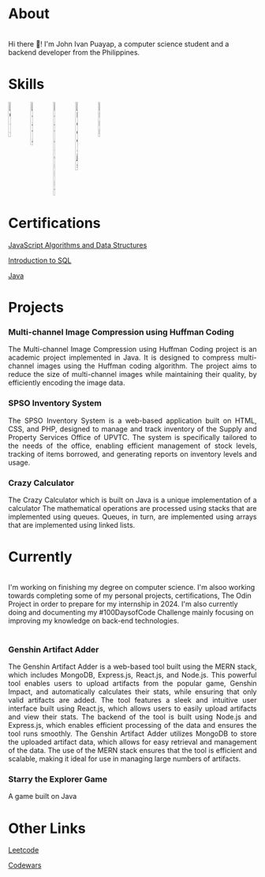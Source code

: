 # About
<br>
  Hi there 👋! 
  I'm John Ivan Puayap, a computer science student and a backend developer from the Philippines. 

# Skills
<div style="display: flex; flex-direction: row; margin-right: 50px;">
  <img src="https://user-images.githubusercontent.com/26178408/232866192-93e32100-2d9d-4ff3-b4fd-4ab5bd06fe75.png" width="10%" height="10%" title="C++">
  <img src="https://user-images.githubusercontent.com/82251402/208086472-e7ed5a35-d756-4540-98b9-1f6c29c67260.png" width="10%" height="10%" title="Java">
  <img src="https://user-images.githubusercontent.com/26178408/232867315-70885850-6263-4347-b746-fab6c2a65114.png" width="10%" height="10%" title="JavaScript">
  <img src="https://user-images.githubusercontent.com/26178408/232866950-97796c5f-eab8-46ff-b33f-e90a656bc1a3.png" width="10%" height="10%" title="Node.js">
  <img src="https://user-images.githubusercontent.com/26178408/232867520-7cbd7f3b-7a25-436f-8541-391f36e1c100.png" width="10%" height="10%" title="PHP">
</div>

# Certifications
<a href="https://www.freecodecamp.org/certification/johnivanpuayap/javascript-algorithms-and-data-structures" target="_blank" rel="noopener noreferrer">JavaScript Algorithms and Data Structures</a>

<a href="https://www.sololearn.com/certificates/CT-C91QTJO4">Introduction to SQL</a>

<a href="https://www.sololearn.com/certificates/CT-IYZC6MMK">Java</a>

# Projects
<h3>Multi-channel Image Compression using Huffman Coding</h3>
<p align="justify"> The Multi-channel Image Compression using Huffman Coding project is an academic project implemented in Java. It is designed to compress multi-channel images using the Huffman coding algorithm. The project aims to reduce the size of multi-channel images while maintaining their quality, by efficiently encoding the image data.
</p>

<h3>SPSO Inventory System</h3>
<p align="justify"> The SPSO Inventory System is a web-based application built on HTML, CSS, and PHP, designed to manage and track inventory of the Supply and Property Services Office of UPVTC. The system is specifically tailored to the needs of the office, enabling efficient management of stock levels, tracking of items borrowed, and generating reports on inventory levels and usage. </p>
    
<h3>Crazy Calculator</h3>
<p align="justify"> The Crazy Calculator which is built on Java is a unique implementation of a calculator The mathematical operations are processed using stacks that are implemented using queues. Queues, in turn, are implemented using arrays that are implemented using linked lists. </p>

# Currently
<br>
I'm working on finishing my degree on computer science. I'm alsoo working towards completing some of my personal projects, certifications, The Odin Project in order to prepare for my internship in 2024. I'm also currently doing and documenting my #100DaysofCode Challenge mainly focusing on improving my knowledge on back-end technologies.
<br>
<br>
<h3>Genshin Artifact Adder</h3>
<p align="justify"> The Genshin Artifact Adder is a web-based tool built using the MERN stack, which includes MongoDB, Express.js, React.js, and Node.js. This powerful tool enables users to upload artifacts from the popular game, Genshin Impact, and automatically calculates their stats, while ensuring that only valid artifacts are added. The tool features a sleek and intuitive user interface built using React.js, which allows users to easily upload artifacts and view their stats. The backend of the tool is built using Node.js and Express.js, which enables efficient processing of the data and ensures the tool runs smoothly. The Genshin Artifact Adder utilizes MongoDB to store the uploaded artifact data, which allows for easy retrieval and management of the data. The use of the MERN stack ensures that the tool is efficient and scalable, making it ideal for use in managing large numbers of artifacts. </p>


<h3>Starry the Explorer Game</h3>
A game built on Java

# Other Links

<a href="https://leetcode.com/johnivanpuayap/">Leetcode</a>

<a href="https://www.codewars.com/users/johnivanpuayap">Codewars</a>
